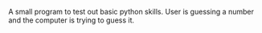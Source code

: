 A small program to test out basic python skills. User is guessing a number and the computer is trying to guess it.
